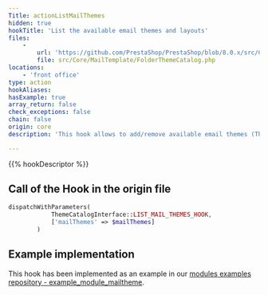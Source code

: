 ```yaml
---
Title: actionListMailThemes
hidden: true
hookTitle: 'List the available email themes and layouts'
files:
    -
        url: 'https://github.com/PrestaShop/PrestaShop/blob/8.0.x/src/Core/MailTemplate/FolderThemeCatalog.php'
        file: src/Core/MailTemplate/FolderThemeCatalog.php
locations:
    - 'front office'
type: action
hookAliases: 
hasExample: true
array_return: false
check_exceptions: false
chain: false
origin: core
description: 'This hook allows to add/remove available email themes (ThemeInterface) and/or to add/remove their layouts (LayoutInterface)'

---
```


{{% hookDescriptor %}}

## Call of the Hook in the origin file

```php
dispatchWithParameters(
            ThemeCatalogInterface::LIST_MAIL_THEMES_HOOK,
            ['mailThemes' => $mailThemes]
        )
```

## Example implementation

This hook has been implemented as an example in our [modules examples repository - example_module_mailtheme](https://github.com/PrestaShop/example-modules/blob/master/example_module_mailtheme).
